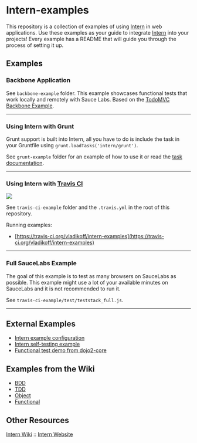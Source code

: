 # Intern-examples

This repository is a collection of examples of using [Intern](https://github.com/theintern/intern) in web applications.
Use these examples as your guide to integrate [Intern](https://github.com/theintern/intern) into your projects!
Every example has a README that will guide you through the process of setting it up.

## Examples

### Backbone Application

See `backbone-example` folder. This example showcases functional tests that work
locally and remotely with Sauce Labs.
Based on the [TodoMVC Backbone Example](http://todomvc.com/architecture-examples/backbone/).

----

### Using Intern with Grunt

Grunt support is built into Intern, all you have to do is include the task in your Gruntfile using
`grunt.loadTasks('intern/grunt')`.

See `grunt-example` folder for an example of how to use it or read the [task documentation](https://github.com/theintern/intern/wiki/Using-Intern-with-Grunt).

----

### Using Intern with [Travis CI](https://travis-ci.org/)
![](https://api.travis-ci.org/vladikoff/intern-examples.png)

See `travis-ci-example` folder and the `.travis.yml` in the root of this repository.

Running examples:
* [https://travis-ci.org/vladikoff/intern-examples](https://travis-ci.org/vladikoff/intern-examples)

----

### Full SauceLabs Example

The goal of this example is to test as many browsers on SauceLabs as possible.
This example might use a lot of your available minutes on SauceLabs and it is not recommended to run it.

See `travis-ci-example/test/teststack_full.js`.

----


## External Examples

* [Intern example configuration](https://github.com/theintern/intern/blob/master/tests/example.intern.js)
* [Intern self-testing example](https://github.com/theintern/intern/blob/master/tests/selftest.intern.js)
* [Functional test demo from dojo2-core](https://github.com/csnover/dojo2-core/tree/master/test/functional)

## Examples from the Wiki

* [BDD](https://github.com/theintern/intern/wiki/Writing-Tests#bdd)
* [TDD](https://github.com/theintern/intern/wiki/Writing-Tests#tdd)
* [Object](https://github.com/theintern/intern/wiki/Writing-Tests#object)
* [Functional](https://github.com/theintern/intern/wiki/Writing-Tests#functional)

## Other Resources

[Intern Wiki](https://github.com/theintern/intern/wiki) ::
[Intern Website](http://theintern.io/)

